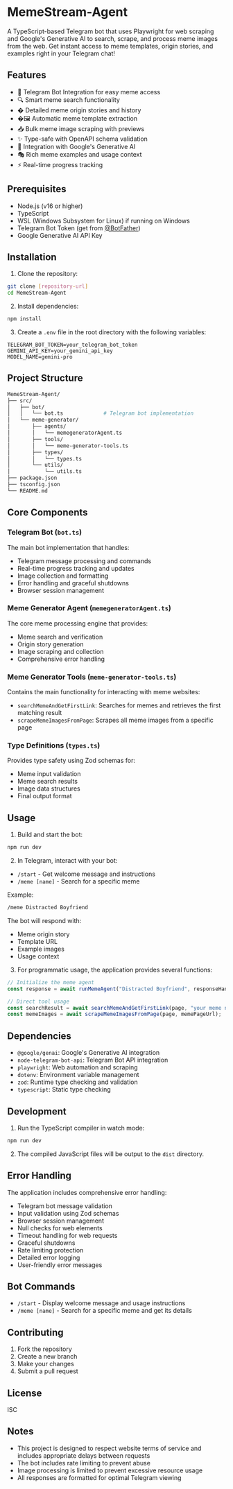 # MemeStream-Agent

A TypeScript-based Telegram bot that uses Playwright for web scraping and Google's Generative AI to search, scrape, and process meme images from the web. Get instant access to meme templates, origin stories, and examples right in your Telegram chat!

## Features

- 🤖 Telegram Bot Integration for easy meme access
- 🔍 Smart meme search functionality
- � Detailed meme origin stories and history
- �🖼️ Automatic meme template extraction
- 📥 Bulk meme image scraping with previews
- ✨ Type-safe with OpenAPI schema validation
- 🤖 Integration with Google's Generative AI
- 🎭 Rich meme examples and usage context
- ⚡ Real-time progress tracking

## Prerequisites

- Node.js (v16 or higher)
- TypeScript
- WSL (Windows Subsystem for Linux) if running on Windows
- Telegram Bot Token (get from [@BotFather](https://t.me/botfather))
- Google Generative AI API Key

## Installation

1. Clone the repository:

```bash
git clone [repository-url]
cd MemeStream-Agent
```

2. Install dependencies:

```bash
npm install
```

3. Create a `.env` file in the root directory with the following variables:

```env
TELEGRAM_BOT_TOKEN=your_telegram_bot_token
GEMINI_API_KEY=your_gemini_api_key
MODEL_NAME=gemini-pro
```

## Project Structure

```bash
MemeStream-Agent/
├── src/
│   ├── bot/
│   │   └── bot.ts             # Telegram bot implementation
│   └── meme-generator/
│       ├── agents/
│       │   └── memegeneratorAgent.ts
│       ├── tools/
│       │   └── meme-generator-tools.ts
│       ├── types/
│       │   └── types.ts
│       └── utils/
│           └── utils.ts
├── package.json
├── tsconfig.json
└── README.md
```

## Core Components

### Telegram Bot (`bot.ts`)

The main bot implementation that handles:

- Telegram message processing and commands
- Real-time progress tracking and updates
- Image collection and formatting
- Error handling and graceful shutdowns
- Browser session management

### Meme Generator Agent (`memegeneratorAgent.ts`)

The core meme processing engine that provides:

- Meme search and verification
- Origin story generation
- Image scraping and collection
- Comprehensive error handling

### Meme Generator Tools (`meme-generator-tools.ts`)

Contains the main functionality for interacting with meme websites:

- `searchMemeAndGetFirstLink`: Searches for memes and retrieves the first matching result
- `scrapeMemeImagesFromPage`: Scrapes all meme images from a specific page

### Type Definitions (`types.ts`)

Provides type safety using Zod schemas for:

- Meme input validation
- Meme search results
- Image data structures
- Final output format

## Usage

1. Build and start the bot:

```bash
npm run dev
```

2. In Telegram, interact with your bot:

- `/start` - Get welcome message and instructions
- `/meme [name]` - Search for a specific meme
  
Example:

```bash
/meme Distracted Boyfriend
```

The bot will respond with:

- Meme origin story
- Template URL
- Example images
- Usage context

3. For programmatic usage, the application provides several functions:

```typescript
// Initialize the meme agent
const response = await runMemeAgent("Distracted Boyfriend", responseHandler);

// Direct tool usage
const searchResult = await searchMemeAndGetFirstLink(page, "your meme name");
const memeImages = await scrapeMemeImagesFromPage(page, memePageUrl);
```

## Dependencies

- `@google/genai`: Google's Generative AI integration
- `node-telegram-bot-api`: Telegram Bot API integration
- `playwright`: Web automation and scraping
- `dotenv`: Environment variable management
- `zod`: Runtime type checking and validation
- `typescript`: Static type checking

## Development

1. Run the TypeScript compiler in watch mode:

```bash
npm run dev
```

2. The compiled JavaScript files will be output to the `dist` directory.

## Error Handling

The application includes comprehensive error handling:

- Telegram bot message validation
- Input validation using Zod schemas
- Browser session management
- Null checks for web elements
- Timeout handling for web requests
- Graceful shutdowns
- Rate limiting protection
- Detailed error logging
- User-friendly error messages

## Bot Commands

- `/start` - Display welcome message and usage instructions
- `/meme [name]` - Search for a specific meme and get its details

## Contributing

1. Fork the repository
1. Create a new branch
1. Make your changes
1. Submit a pull request

## License

ISC

## Notes

- This project is designed to respect website terms of service and includes appropriate delays between requests
- The bot includes rate limiting to prevent abuse
- Image processing is limited to prevent excessive resource usage
- All responses are formatted for optimal Telegram viewing
